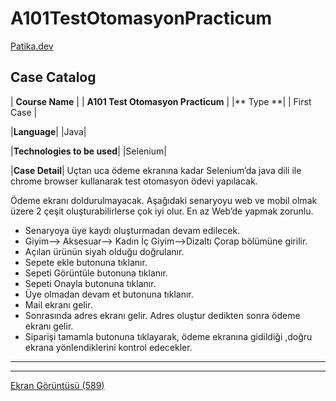 # A101TestOtomasyonPracticum
[Patika.dev](https://www.patika.dev/tr)
## Case Catalog

| **Course Name** | | **A101 Test Otomasyon Practicum** |
|** Type **| |    First Case |

|**Language**| |Java|

|**Technologies to be used**| |Selenium|

|**Case Detail**|
Uçtan uca ödeme ekranına kadar Selenium’da java dili ile chrome browser kullanarak test otomasyon ödevi yapılacak.

Ödeme ekranı doldurulmayacak. Aşağıdaki senaryoyu web ve mobil olmak üzere 2 çeşit oluşturabilirlerse çok iyi olur. En az Web’de yapmak zorunlu. 
- Senaryoya üye kaydı oluşturmadan devam edilecek.
- Giyim--> Aksesuar--> Kadın İç Giyim-->Dizaltı Çorap bölümüne girilir.
- Açılan ürünün siyah olduğu doğrulanır.
- Sepete ekle butonuna tıklanır.
- Sepeti Görüntüle butonuna tıklanır.
- Sepeti Onayla butonuna tıklanır.
- Üye olmadan devam et butonuna tıklanır.
- Mail ekranı gelir.
- Sonrasında adres ekranı gelir. Adres oluştur dedikten sonra ödeme ekranı gelir.
- Siparişi tamamla butonuna tıklayarak, ödeme ekranına gidildiği ,doğru ekrana yönlendiklerini kontrol edecekler.
----------------
----------------
[Ekran Görüntüsü (589)](https://user-images.githubusercontent.com/108357127/190849544-690a2ad5-615d-43fa-a4a1-04dd820b6cff.png)




